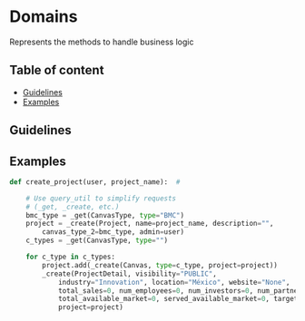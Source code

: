 # Domains

Represents the methods to handle business logic

## Table of content

-  [Guidelines](#guidelines)
-  [Examples](#examples)

##  Guidelines

##  Examples

```python
def create_project(user, project_name):  #

    # Use query_util to simplify requests
    # (_get, _create, etc.)
    bmc_type = _get(CanvasType, type="BMC")
    project = _create(Project, name=project_name, description="",
        canvas_type_2=bmc_type, admin=user)
    c_types = _get(CanvasType, type="")

    for c_type in c_types:
        project.add(_create(Canvas, type=c_type, project=project))
        _create(ProjectDetail, visibility="PUBLIC",
            industry="Innovation", location="México", website="None",
            total_sales=0, num_employees=0, num_investors=0, num_partnerships=0, num_patents=0,
            total_available_market=0, served_available_market=0, target_market=0,
            project=project)
```
